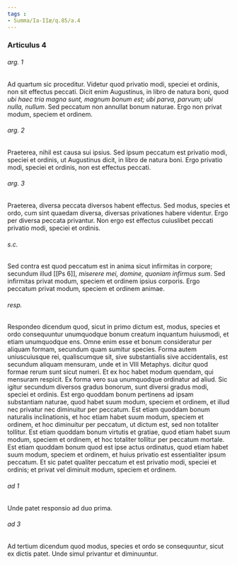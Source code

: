 ```yaml
---
tags : 
- Summa/Ia-IIæ/q.85/a.4
---
```


### Articulus 4

###### arg. 1
Ad quartum sic proceditur. Videtur quod privatio modi, speciei et ordinis, non sit effectus peccati. Dicit enim Augustinus, in libro de natura boni, quod *ubi haec tria magna sunt, magnum bonum est; ubi parva, parvum; ubi nulla, nullum*. Sed peccatum non annullat bonum naturae. Ergo non privat modum, speciem et ordinem.

###### arg. 2
Praeterea, nihil est causa sui ipsius. Sed ipsum peccatum est privatio modi, speciei et ordinis, ut Augustinus dicit, in libro de natura boni. Ergo privatio modi, speciei et ordinis, non est effectus peccati.

###### arg. 3
Praeterea, diversa peccata diversos habent effectus. Sed modus, species et ordo, cum sint quaedam diversa, diversas privationes habere videntur. Ergo per diversa peccata privantur. Non ergo est effectus cuiuslibet peccati privatio modi, speciei et ordinis.

###### s.c.
Sed contra est quod peccatum est in anima sicut infirmitas in corpore; secundum illud [[Ps 6]], *miserere mei, domine, quoniam infirmus sum*. Sed infirmitas privat modum, speciem et ordinem ipsius corporis. Ergo peccatum privat modum, speciem et ordinem animae.

###### resp.
Respondeo dicendum quod, sicut in primo dictum est, modus, species et ordo consequuntur unumquodque bonum creatum inquantum huiusmodi, et etiam unumquodque ens. Omne enim esse et bonum consideratur per aliquam formam, secundum quam sumitur species. Forma autem uniuscuiusque rei, qualiscumque sit, sive substantialis sive accidentalis, est secundum aliquam mensuram, unde et in VIII Metaphys. dicitur quod formae rerum sunt sicut numeri. Et ex hoc habet modum quendam, qui mensuram respicit. Ex forma vero sua unumquodque ordinatur ad aliud. Sic igitur secundum diversos gradus bonorum, sunt diversi gradus modi, speciei et ordinis. Est ergo quoddam bonum pertinens ad ipsam substantiam naturae, quod habet suum modum, speciem et ordinem, et illud nec privatur nec diminuitur per peccatum. Est etiam quoddam bonum naturalis inclinationis, et hoc etiam habet suum modum, speciem et ordinem, et hoc diminuitur per peccatum, ut dictum est, sed non totaliter tollitur. Est etiam quoddam bonum virtutis et gratiae, quod etiam habet suum modum, speciem et ordinem, et hoc totaliter tollitur per peccatum mortale. Est etiam quoddam bonum quod est ipse actus ordinatus, quod etiam habet suum modum, speciem et ordinem, et huius privatio est essentialiter ipsum peccatum. Et sic patet qualiter peccatum et est privatio modi, speciei et ordinis; et privat vel diminuit modum, speciem et ordinem.

###### ad 1
Unde patet responsio ad duo prima.

###### ad 3
Ad tertium dicendum quod modus, species et ordo se consequuntur, sicut ex dictis patet. Unde simul privantur et diminuuntur.

